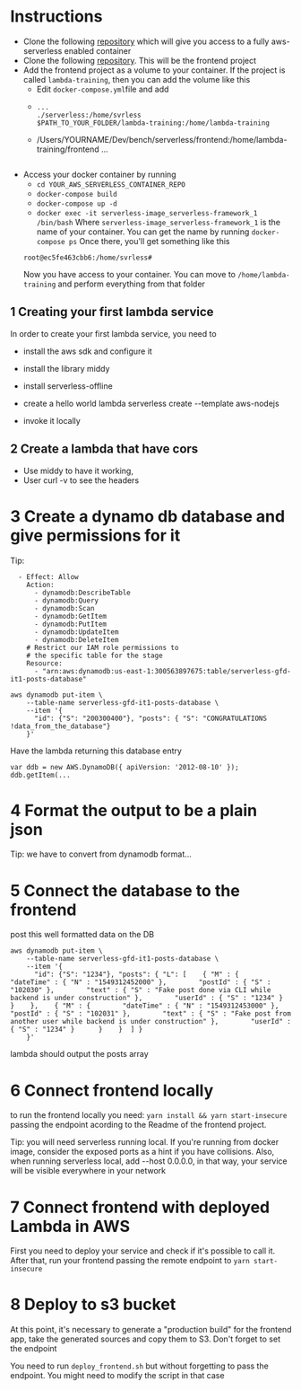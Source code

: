 Instructions
============
- Clone the following [repository](https://github.com/codurance/serverless-base) which will give you access to a fully aws-serverless enabled container
- Clone the following [repository](https://github.com/codurance/serverless-gfd-trainee-repo). This will be the frontend project
- Add the frontend project as a volume to your container. If the project is called `lambda-training`, then you can add the volume like this
  - Edit `docker-compose.yml`file and add
  - ```
    ...
    ./serverless:/home/svrless
    $PATH_TO_YOUR_FOLDER/lambda-training:/home/lambda-training
  - /Users/YOURNAME/Dev/bench/serverless/frontend:/home/lambda-training/frontend
    ...
    ``` 
- Access your docker container by running
  - `cd YOUR_AWS_SERVERLESS_CONTAINER_REPO`
  - `docker-compose build`
  - `docker-compose up -d `
  - `docker exec -it serverless-image_serverless-framework_1 /bin/bash` Where `serverless-image_serverless-framework_1` is the name of your container. You can get the name by running `docker-compose ps`
  Once there, you'll get something like this
  ```
  root@ec5fe463cbb6:/home/svrless#
  ```
  Now you have access to your container. You can move to `/home/lambda-training` and perform everything from that folder
## 1 Creating your first lambda service
In order to create your first lambda service, you need to 
    
- install the aws sdk and configure it
- install the library middy
- install serverless-offline

- create a hello world lambda serverless create --template aws-nodejs
- invoke it locally 

## 2 Create a lambda that have cors

- Use middy to have it working,  
- User curl -v to see the headers 

# 3 Create a dynamo db database and give permissions for it

Tip:

  ```iamRoleStatements:
    - Effect: Allow
      Action:
        - dynamodb:DescribeTable
        - dynamodb:Query
        - dynamodb:Scan
        - dynamodb:GetItem
        - dynamodb:PutItem
        - dynamodb:UpdateItem
        - dynamodb:DeleteItem
      # Restrict our IAM role permissions to
      # the specific table for the stage
      Resource:
        - "arn:aws:dynamodb:us-east-1:300563897675:table/serverless-gfd-it1-posts-database"
```

```
aws dynamodb put-item \
    --table-name serverless-gfd-it1-posts-database \
    --item '{
      "id": {"S": "200300400"}, "posts": { "S": "CONGRATULATIONS !data_from_the_database"}
    }'
```

Have the lambda returning this database entry 
```
var ddb = new AWS.DynamoDB({ apiVersion: '2012-08-10' });
ddb.getItem(...
```

# 4 Format the output to be a plain json

Tip:
we have to convert from dynamodb format...



# 5 Connect the database to the frontend

post this well formatted data on the DB

```
aws dynamodb put-item \
    --table-name serverless-gfd-it1-posts-database \
    --item '{
      "id": {"S": "1234"}, "posts": { "L": [    { "M" : {        "dateTime" : { "N" : "1549312452000" },        "postId" : { "S" : "102030" },        "text" : { "S" : "Fake post done via CLI while backend is under construction" },        "userId" : { "S" : "1234" }      }    },    { "M" : {        "dateTime" : { "N" : "1549312453000" },        "postId" : { "S" : "102031" },        "text" : { "S" : "Fake post from another user while backend is under construction" },        "userId" : { "S" : "1234" }      }    }  ] }
    }'
```

lambda should output the posts array 


# 6 Connect frontend locally

to run the frontend locally you need: `yarn install && yarn start-insecure` passing the endpoint acording to the Readme of the frontend project.


Tip: you will need serverless running local. If you're running from docker image, consider the exposed ports as a hint if you have collisions. Also, when running serverless local, add --host 0.0.0.0, in that way, your service will be visible everywhere in your network


# 7 Connect frontend with deployed Lambda in AWS

First you need to deploy your service and check if it's possible to call it. After that, run your frontend passing the remote endpoint to `yarn start-insecure`

# 8 Deploy to s3 bucket

At this point, it's necessary to generate a "production build" for the frontend app, take the generated sources and copy them to S3. Don't forget to set the endpoint

You need to run `deploy_frontend.sh` but without forgetting to pass the endpoint. You might need to modify the script in that case
